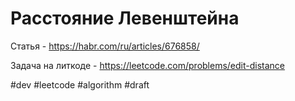 # Расстояние Левенштейна

Статья - https://habr.com/ru/articles/676858/

Задача на литкоде - https://leetcode.com/problems/edit-distance

#dev #leetcode #algorithm
#draft